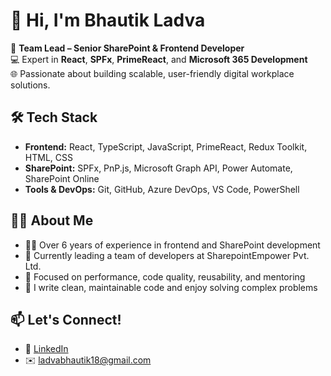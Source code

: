 # 👋 Hi, I'm Bhautik Ladva

🚀 **Team Lead – Senior SharePoint & Frontend Developer**  
💻 Expert in **React**, **SPFx**, **PrimeReact**, and **Microsoft 365 Development**  
🌐 Passionate about building scalable, user-friendly digital workplace solutions.

## 🛠️ Tech Stack
- **Frontend:** React, TypeScript, JavaScript, PrimeReact, Redux Toolkit, HTML, CSS
- **SharePoint:** SPFx, PnP.js, Microsoft Graph API, Power Automate, SharePoint Online
- **Tools & DevOps:** Git, GitHub, Azure DevOps, VS Code, PowerShell

## 👨‍💼 About Me
- 🧑‍💻 Over 6 years of experience in frontend and SharePoint development
- 👥 Currently leading a team of developers at SharepointEmpower Pvt. Ltd.
- 🎯 Focused on performance, code quality, reusability, and mentoring
- 📝 I write clean, maintainable code and enjoy solving complex problems

## 📫 Let's Connect!
- 💼 [LinkedIn](https://www.linkedin.com/in/bhautikladva)
- ✉️ ladvabhautik18@gmail.com
